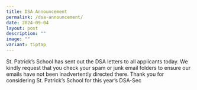```yaml
---
title: DSA Announcement
permalink: /dsa-announcement/
date: 2024-09-04
layout: post
description: ""
image: ""
variant: tiptap
---
```

<p>St. Patrick’s School has sent out the DSA letters to all applicants today.
We kindly request that you check your spam or junk email folders to ensure
our emails have not been inadvertently directed there. Thank you for considering
St. Patrick’s School for this year’s DSA-Sec</p>